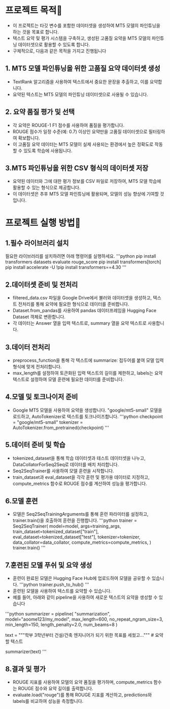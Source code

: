 # 프로젝트 목적🎯
- 이 프로젝트는 타깃 변수를 포함한 데이터셋을 생성하여 MT5 모델의 파인튜닝을 하는 것을 목표로 합니다.
- 텍스트 요약 및 평가 시스템을 구축하고, 생성된 고품질 요약을 MT5 모델의 파인튜닝 데이터셋으로 활용할 수 있도록 합니다.
- 구체적으로, 다음과 같은 목적을 가지고 진행됩니다

## 1. MT5 모델 파인튜닝을 위한 고품질 요약 데이터셋 생성
- TextRank 알고리즘을 사용하여 텍스트에서 중요한 문장을 추출하고, 이를 요약합니다.
- 요약된 텍스트는 MT5 모델의 파인튜닝 데이터셋으로 사용될 수 있습니다.

## 2. 요약 품질 평가 및 선택
- 각 요약은 ROUGE-1 F1 점수를 사용하여 품질을 평가합니다.
- ROUGE 점수가 일정 수준(예: 0.7) 이상인 요약만을 고품질 데이터셋으로 필터링하여 확보합니다.
- 이 고품질 요약 데이터는 MT5 모델이 실제 사용되는 환경에서 높은 정확도로 작동할 수 있도록 학습에 사용됩니다.

## 3.MT5 파인튜닝을 위한 CSV 형식의 데이터셋 저장
- 요약된 데이터와 그에 대한 평가 정보를 CSV 파일로 저장하여, MT5 모델 학습에 활용할 수 있는 형식으로 제공합니다.
- 이 데이터셋은 추후 MT5 모델 파인튜닝에 활용되며, 모델의 성능 향상에 기여할 것입니다.

# 프로젝트 실행 방법🚀

## 1.필수 라이브러리 설치
필요한 라이브러리를 설치하려면 아래 명령어를 실행하세요.
'''python
pip install transformers datasets evaluate rouge_score
pip install transformers[torch]
pip install accelerate -U
!pip install transformers==4.30
'''

## 2.데이터셋 준비 및 전처리
- filtered_data.csv 파일을 Google Drive에서 불러와 데이터셋을 생성하고, 텍스트 전처리를 통해 요약에 필요한 형식으로 데이터를 준비합니다.
- Dataset.from_pandas를 사용하여 pandas 데이터프레임을 Hugging Face Dataset 객체로 변환합니다.
- 각 데이터는 Answer 열을 입력 텍스트로, summary 열을 요약 텍스트로 사용합니다.

## 3.데이터 전처리
- preprocess_function을 통해 각 텍스트에 summarize: 접두어를 붙여 모델 입력 형식에 맞게 전처리합니다.
- max_length를 설정하여 토큰화된 입력 텍스트의 길이를 제한하고, labels는 요약 텍스트로 설정하여 모델 훈련에 필요한 데이터를 준비합니다.

## 4.모델 및 토크나이저 준비
- Google MT5 모델을 사용하여 요약을 생성합니다. "google/mt5-small" 모델을 로드하고, AutoTokenizer로 텍스트를 토크나이즈합니다.
'''python
checkpoint = "google/mt5-small"
tokenizer = AutoTokenizer.from_pretrained(checkpoint)
'''

## 5.데이터 준비 및 학습
- tokenized_dataset을 통해 학습 데이터셋과 테스트 데이터셋을 나누고, DataCollatorForSeq2Seq로 데이터를 배치 처리합니다.
- Seq2SeqTrainer를 사용하여 모델 훈련을 시작합니다.
- train_dataset과 eval_dataset을 각각 훈련 및 평가용 데이터로 지정하고, compute_metrics 함수로 ROUGE 점수를 계산하여 성능을 평가합니다.

## 6.모델 훈련
- 모델은 Seq2SeqTrainingArguments를 통해 훈련 파라미터를 설정하고, trainer.train()을 호출하여 훈련을 진행합니다.
'''python
trainer = Seq2SeqTrainer(
    model=model,
    args=training_args,
    train_dataset=tokenized_dataset["train"],
    eval_dataset=tokenized_dataset["test"],
    tokenizer=tokenizer,
    data_collator=data_collator,
    compute_metrics=compute_metrics,
)
trainer.train()
'''

## 7.훈련된 모델 푸쉬 및 요약 생성
- 훈련이 완료된 모델은 Hugging Face Hub에 업로드하여 모델을 공유할 수 있습니다.
'''python
trainer.push_to_hub()
'''
- 훈련된 모델을 사용하여 텍스트를 요약할 수 있습니다.
- 예를 들어, 아래와 같이 pipeline을 사용하여 새로운 텍스트의 요약을 생성할 수 있습니다

'''python
summarizer = pipeline(
    "summarization",
    model="aoome123/my_model",
    max_length=600,
    no_repeat_ngram_size=3,
    min_length=150,
    length_penalty=2.0,
    num_beams=8
)

text = """학부 3학년부터 건설/건축 엔지니어가 되기 위한 목표를 세웠고..."""  # 요약할 텍스트

summarizer(text)
'''

## 8.결과 및 평가
- ROUGE 지표를 사용하여 모델의 요약 품질을 평가하며, compute_metrics 함수는 ROUGE 점수와 요약 길이를 출력합니다.
- evaluate.load("rouge")를 통해 ROUGE 지표를 계산하고, predictions와 labels를 비교하여 성능을 측정합니다.
